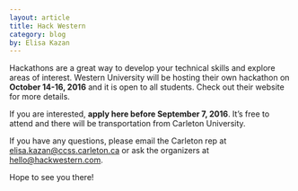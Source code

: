 ```yaml
---
layout: article
title: Hack Western
category: blog
by: Elisa Kazan
---
```


Hackathons are a great way to develop your technical skills and explore areas of interest. Western University will be hosting their own hackathon on **October 14-16, 2016** and it is open to all students. Check out their website for more details.

If you are interested, **apply here before September 7, 2016**. It’s free to attend and there will be transportation from Carleton University. 

If you have any questions, please email the Carleton rep at [elisa.kazan@ccss.carleton.ca](mailto:elisa.kazan@ccss.carleton.ca) or ask the organizers at [hello@hackwestern.com](hello@hackwestern.com).

Hope to see you there!
